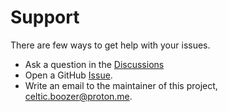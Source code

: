 # Support

There are few ways to get help with your issues.

- Ask a question in the [Discussions](https://github.com/CelticBoozer/dotfiles/discussions)
- Open a GitHub [Issue](https://github.com/CelticBoozer/dotfiles/issues).
- Write an email to the maintainer of this project, <celtic.boozer@proton.me>.
